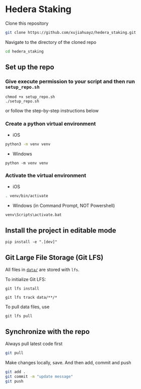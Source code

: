 # Hedera Staking

Clone this repository

```bash
git clone https://github.com/xujiahuayz/hedera_staking.git
```

Navigate to the directory of the cloned repo

```bash
cd hedera_staking
```

## Set up the repo

### Give execute permission to your script and then run `setup_repo.sh`

```
chmod +x setup_repo.sh
./setup_repo.sh
```

or follow the step-by-step instructions below

### Create a python virtual environment

- iOS

```zsh
python3 -m venv venv
```

- Windows

```
python -m venv venv
```

### Activate the virtual environment

- iOS

```zsh
. venv/bin/activate
```

- Windows (in Command Prompt, NOT Powershell)

```zsh
venv\Scripts\activate.bat
```

## Install the project in editable mode

```
pip install -e ".[dev]"
```

## Git Large File Storage (Git LFS)

All files in [`data/`](data/) are stored with `lfs`.

To initialize Git LFS:

```
git lfs install
```

```
git lfs track data/**/*
```

To pull data files, use

```
git lfs pull
```

## Synchronize with the repo

Always pull latest code first

```zsh
git pull
```

Make changes locally, save. And then add, commit and push

```zsh
git add .
git commit -m "update message"
git push
```

